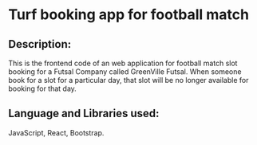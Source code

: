 # Turf booking app for football match

## Description:
This is the frontend code of an web application for football match slot booking for a Futsal Company called GreenVille Futsal. When someone book for a slot for a particular day, that slot will be no longer available for booking for that day.

## Language and Libraries used:
JavaScript, React, Bootstrap.
